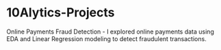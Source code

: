 # 10Alytics-Projects
Online Payments Fraud Detection - I explored online payments data using EDA and Linear Regression modeling to detect fraudulent transactions.
